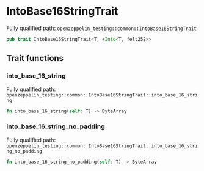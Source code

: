 # IntoBase16StringTrait

Fully qualified path: `openzeppelin_testing::common::IntoBase16StringTrait`

```rust
pub trait IntoBase16StringTrait<T, +Into<T, felt252>>
```

## Trait functions

### into_base_16_string

Fully qualified path: `openzeppelin_testing::common::IntoBase16StringTrait::into_base_16_string`

```rust
fn into_base_16_string(self: T) -> ByteArray
```


### into_base_16_string_no_padding

Fully qualified path: `openzeppelin_testing::common::IntoBase16StringTrait::into_base_16_string_no_padding`

```rust
fn into_base_16_string_no_padding(self: T) -> ByteArray
```


